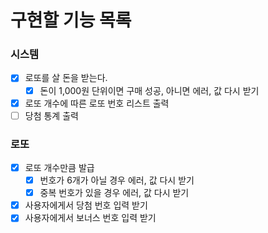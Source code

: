 # 구현할 기능 목록

### 시스템

- [x] 로또를 살 돈을 받는다.
  - [x] 돈이 1,000원 단위이면 구매 성공, 아니면 에러, 값 다시 받기
- [x] 로또 개수에 따른 로또 번호 리스트 출력
- [ ] 당첨 통계 출력

### 로또

- [x] 로또 개수만큼 발급
  - [x] 번호가 6개가 아닐 경우 에러, 값 다시 받기
  - [x] 중복 번호가 있을 경우 에러, 값 다시 받기
- [x] 사용자에게서 당첨 번호 입력 받기
- [x] 사용자에게서 보너스 번호 입력 받기
